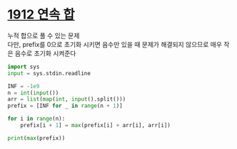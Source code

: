 # [1912 연속 합](https://www.acmicpc.net/problem/1912)

누적 합으로 풀 수 있는 문제  
다만, prefix를 0으로 초기화 시키면 음수만 있을 때 문제가 해결되지 않으므로 매우 작은 음수로 초기화 시켜준다

```python
import sys
input = sys.stdin.readline

INF = -1e9
n = int(input())
arr = list(map(int, input().split()))
prefix = [INF for _ in range(n + 1)]

for i in range(n):
    prefix[i + 1] = max(prefix[i] + arr[i], arr[i])

print(max(prefix))
```
